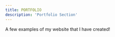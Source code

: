 ```yaml
---
title: PORTFOLIO
description: 'Portfolio Section'
---
```


A few examples of my website that I have created!

